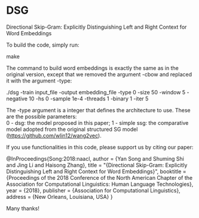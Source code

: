 # DSG
Directional Skip-Gram: Explicitly Distinguishing Left and Right Context for Word Embeddings

To build the code, simply run:

make

The command to build word embeddings is exactly the same as in the original version, except that we removed the argument -cbow and replaced it with the argument -type:

./dsg -train input_file -output embedding_file -type 0 -size 50 -window 5 -negative 10 -hs 0 -sample 1e-4 -threads 1 -binary 1 -iter 5

The -type argument is a integer that defines the architecture to use. These are the possible parameters:  
0 - dsg: the model proposed in this paper;
1 - simple ssg: the comparative model adopted from the original structured SG model (https://github.com/wlin12/wang2vec).


If you use functionalities in this code, please support us by citing our paper:

@InProceedings{Song:2018:naacl,
author    = {Yan Song and Shuming Shi and Jing Li and Haisong Zhang},
title     = "{Directional Skip-Gram: Explicitly Distinguishing Left and Right Context for Word Embeddings}",
booktitle = {Proceedings of the 2018 Conference of the North American Chapter of the Association for Computational Linguistics: Human Language Technologies},
year      = {2018},
publisher = {Association for Computational Linguistics},
address   = {New Orleans, Louisiana, USA}
}

Many thanks!
